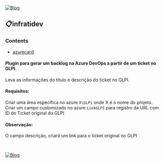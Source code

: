 [![Blog](https://img.shields.io/website?down_color=blue&down_message=infrati.dev&label=Blog&logo=ghost&logoColor=green&style=for-the-badge&up_color=blue&up_message=infrati.dev&url=https%3A%2F%2Finfrati.dev)](https://infrati.dev)

## 📋infratidev

### Contents 
  - [azurecard](azurecard/README.md)

#### Plugin para gerar um backlog na Azure DevOps a partir de um ticket no GLPI.
Leva as informações do título e descrição do ticket no GLPI.

#### Requisitos:
Criar uma área específica no azure ```X\GLPi``` onde X é o nome do projeto.
Criar um campo customizado no azure ```LinkGLPI``` para registro da URL com ID do Ticket original do GLPI

#### Observação:
O campo descrição, criará um link para o ticket original no GLPI

<br>

[![Blog](https://img.shields.io/website?down_color=blue&down_message=infrati.dev&label=Blog&logo=ghost&logoColor=green&style=for-the-badge&up_color=blue&up_message=infrati.dev&url=https%3A%2F%2Finfrati.dev)](https://infrati.dev)





